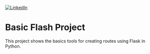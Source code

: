 [![LinkedIn][linkedin-shield]][linkedin-url-Bucsa]


# Basic Flash Project

This project shows the basics tools for creating routes using Flask in Python. 

[linkedin-shield]: https://img.shields.io/badge/-LinkedIn-black.svg?style=for-the-badge&logo=linkedin&colorB=555
[linkedin-url-Bucsa]: https://www.linkedin.com/in/justin-bucsa

